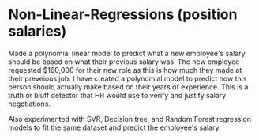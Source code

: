 # Non-Linear-Regressions (position salaries)
Made a polynomial linear model to predict what a new employee's salary should be based on what their previous salary was. The new employee requested $160,000 for their new role as this is how much they made at their preveious job. I have created a polynomial model to predict how this person should actually make based on their years of experience. This is a truth or bluff detector that HR would use to verify and justify salary negotiations. 

Also experimented with SVR, Decision tree, and Random Forest regression models to fit the same dataset and predict the employee's salary. 
